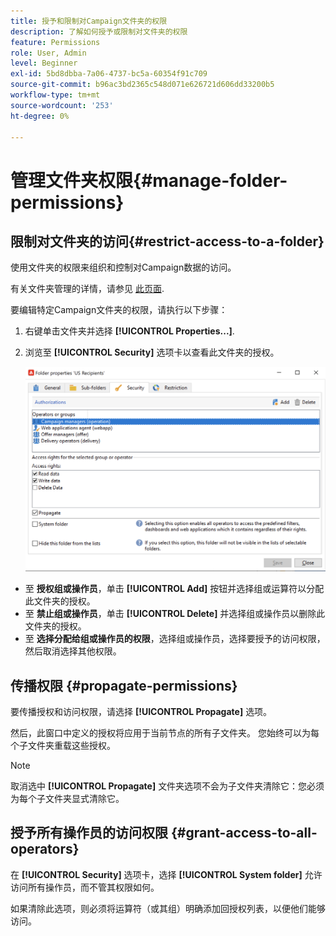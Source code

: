```yaml
---
title: 授予和限制对Campaign文件夹的权限
description: 了解如何授予或限制对文件夹的权限
feature: Permissions
role: User, Admin
level: Beginner
exl-id: 5bd8dbba-7a06-4737-bc5a-60354f91c709
source-git-commit: b96ac3bd2365c548d071e626721d606dd33200b5
workflow-type: tm+mt
source-wordcount: '253'
ht-degree: 0%

---
```


# 管理文件夹权限{#manage-folder-permissions}

## 限制对文件夹的访问{#restrict-access-to-a-folder}

使用文件夹的权限来组织和控制对Campaign数据的访问。

有关文件夹管理的详情，请参见 [此页面](../audiences/folders-and-views.md).

要编辑特定Campaign文件夹的权限，请执行以下步骤：

1. 右键单击文件夹并选择 **[!UICONTROL Properties...]**.
1. 浏览至 **[!UICONTROL Security]** 选项卡以查看此文件夹的授权。

   ![](assets/folder-permissions.png)

* 至 **授权组或操作员**，单击 **[!UICONTROL Add]** 按钮并选择组或运算符以分配此文件夹的授权。
* 至 **禁止组或操作员**，单击 **[!UICONTROL Delete]** 并选择组或操作员以删除此文件夹的授权。
* 至 **选择分配给组或操作员的权限**，选择组或操作员，选择要授予的访问权限，然后取消选择其他权限。

## 传播权限 {#propagate-permissions}

要传播授权和访问权限，请选择 **[!UICONTROL Propagate]** 选项。

然后，此窗口中定义的授权将应用于当前节点的所有子文件夹。 您始终可以为每个子文件夹重载这些授权。

>[!NOTE]
>
>取消选中 **[!UICONTROL Propagate]** 文件夹选项不会为子文件夹清除它：您必须为每个子文件夹显式清除它。

## 授予所有操作员的访问权限 {#grant-access-to-all-operators}

在 **[!UICONTROL Security]** 选项卡，选择 **[!UICONTROL System folder]** 允许访问所有操作员，而不管其权限如何。

如果清除此选项，则必须将运算符（或其组）明确添加回授权列表，以便他们能够访问。
